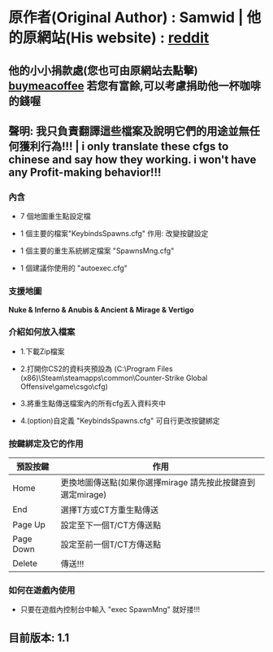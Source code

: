# 原作者(Original Author) : Samwid | 他的原網站(His website) : **[reddit][Plad]**
## 他的小小捐款處(您也可由原網站去點擊) **[buymeacoffee][Plbd]** 若您有富餘,可以考慮捐助他一杯咖啡的錢喔

## 聲明: 我只負責翻譯這些檔案及說明它們的用途並無任何獲利行為!!! | i only translate these cfgs to chinese and say how they working. i won't have any Profit-making behavior!!!

### 內含

- 7 個地圖重生點設定檔

- 1 個主要的檔案"KeybindsSpawns.cfg" 作用: 改變按鍵設定

- 1 個主要的重生系統綁定檔案 "SpawnsMng.cfg"

- 1 個建議你使用的 "autoexec.cfg"


### 支援地圖

**Nuke & Inferno & Anubis & Ancient & Mirage & Vertigo**


### 介紹如何放入檔案

- 1.下載Zip檔案

- 2.打開你CS2的資料夾預設為
     (C:\Program Files (x86)\Steam\steamapps\common\Counter-Strike Global Offensive\game\csgo\cfg)

- 3.將重生點傳送檔案內的所有cfg丟入資料夾中

- 4.(option)自定義 "KeybindsSpawns.cfg" 可自行更改按鍵綁定 


### 按鍵綁定及它的作用

| 預設按鍵 | 作用 |
| ------ | ------ |
| Home | 更換地圖傳送點(如果你選擇mirage 請先按此按鍵直到選定mirage) |
| End | 選擇T方或CT方重生點傳送 |
| Page Up | 設定至下一個T/CT方傳送點 |
| Page Down | 設定至前一個T/CT方傳送點 |
| Delete | 傳送!!! |

### 如何在遊戲內使用

- 只要在遊戲內控制台中輸入 "exec SpawnMng" 就好搂!!!

## **目前版本: 1.1**


[Plad]: <https://www.reddit.com/r/GlobalOffensive/comments/17bvxvy/cs2_map_spawns_all_premier_maps_for_practice/>
[Plbd]: <https://www.buymeacoffee.com/samwid>